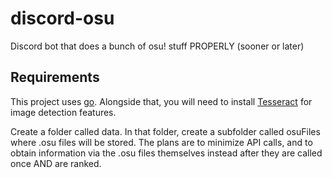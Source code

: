 # discord-osu
Discord bot that does a bunch of osu! stuff PROPERLY (sooner or later)

## Requirements
This project uses [go](https://golang.org/dl/). Alongside that, you will need to install [Tesseract](https://github.com/UB-Mannheim/tesseract/wiki) for image detection features.

Create a folder called data. In that folder, create a subfolder called osuFiles where .osu files will be stored. The plans are to minimize API calls, and to obtain information via the .osu files themselves instead after they are called once AND are ranked.
